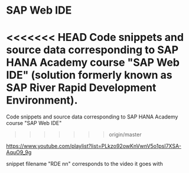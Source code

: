 SAP Web IDE
===========

<<<<<<< HEAD
Code snippets and source data corresponding to SAP HANA Academy course "SAP Web IDE" (solution formerly known as SAP River Rapid Development Environment). 
=======
Code snippets and source data corresponding to SAP HANA Academy course "SAP Web IDE" 
>>>>>>> origin/master

https://www.youtube.com/playlist?list=PLkzo92owKnVwnV5o1psI7XSA-AquO9_9g

snippet filename "RDE nn" corresponds to the video it goes with
